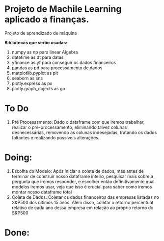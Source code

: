 # Projeto de Machile Learning aplicado a finanças.
Projeto de aprendizado de máquina

**Bibliotecas  que serão usadas:**
1. numpy as np para linear Algebra
2. datetime as dt para datas
3. yfinance as yf para conseguir os dados financeiros
4. pandas as pd para processamento de dados
5. matplotlib.pyplot as plt
6. seaborn as sns
7. plotly.express as px
8. plotly.graph_objects as go

# **To Do**
1. Pré Processamento: Dado o dataframe com que iremos trabalhar, realizar o pré-processamento, eliminando talvez colunas desnecessárias, removendo as colunas indesejadas, tratando os dados faltantes e realizando possíveis alterações.


# **Doing:**
1. Escolha do Modelo: Após iniciar a coleta de dados, mas antes de terminar de construir nosso dataframe inteiro, pesquisar mais sobre a pergunta que iremos responder, e escolher então definitivamente qual modelos iremos usar, veja que isso é crucial para saber como iremos montar nosso dataframe total
1. Coleta de Dados: Coletar os dados financeiros das empresas listadas no S&P500 dos últimos 15 anos. Além disso, coletar o retorno percentual relativo de cada ano dessa empresa em relação ao próprio retorno do S&P500


# **Done:**


